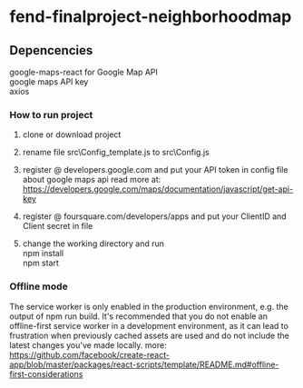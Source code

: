 # fend-finalproject-neighborhoodmap

## Depencencies

google-maps-react for Google Map API  
google maps API key  
axios

### How to run project
1. clone or download project

2. rename file src\Config_template.js to src\Config.js

3. register @ developers.google.com and put your API token in config file
about google maps api read more at: https://developers.google.com/maps/documentation/javascript/get-api-key

4. register @ foursquare.com/developers/apps and put your ClientID and Client secret in file

5. change the working directory and run  
npm install  
npm start  

### Offline mode
The service worker is only enabled in the production environment, e.g. the output of npm run build. It's recommended that you do not enable an offline-first service worker in a development environment, as it can lead to frustration when previously cached assets are used and do not include the latest changes you've made locally.
more: https://github.com/facebook/create-react-app/blob/master/packages/react-scripts/template/README.md#offline-first-considerations